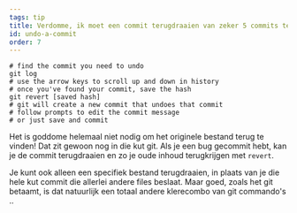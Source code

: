 ```yaml
---
tags: tip
title: Verdomme, ik moet een commit terugdraaien van zeker 5 commits terug!
id: undo-a-commit
order: 7
---
```


```git
# find the commit you need to undo
git log
# use the arrow keys to scroll up and down in history
# once you've found your commit, save the hash
git revert [saved hash]
# git will create a new commit that undoes that commit
# follow prompts to edit the commit message
# or just save and commit
```

Het is goddome helemaal niet nodig om het originele bestand terug te vinden! Dat zit gewoon nog in die kut git. Als je een bug gecommit hebt, kan je de commit terugdraaien en zo je oude inhoud terugkrijgen met `revert`.

Je kunt ook alleen een specifiek bestand terugdraaien, in plaats van je die hele kut commit die allerlei andere files beslaat. Maar goed, zoals het git betaamt, is dat natuurlijk een totaal andere klerecombo van git commando's ..
